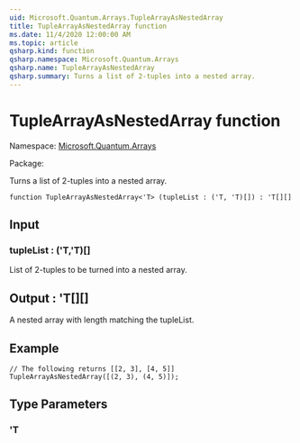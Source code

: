```yaml
---
uid: Microsoft.Quantum.Arrays.TupleArrayAsNestedArray
title: TupleArrayAsNestedArray function
ms.date: 11/4/2020 12:00:00 AM
ms.topic: article
qsharp.kind: function
qsharp.namespace: Microsoft.Quantum.Arrays
qsharp.name: TupleArrayAsNestedArray
qsharp.summary: Turns a list of 2-tuples into a nested array.
---
```


# TupleArrayAsNestedArray function

Namespace: [Microsoft.Quantum.Arrays](xref:Microsoft.Quantum.Arrays)

Package: [](https://nuget.org/packages/)


Turns a list of 2-tuples into a nested array.

```qsharp
function TupleArrayAsNestedArray<'T> (tupleList : ('T, 'T)[]) : 'T[][]
```


## Input

### tupleList : ('T,'T)[]

List of 2-tuples to be turned into a nested array.



## Output : 'T[][]

A nested array with length matching the tupleList.## Example```qsharp// The following returns [[2, 3], [4, 5]]TupleArrayAsNestedArray([(2, 3), (4, 5)]);```

## Type Parameters

### 'T

